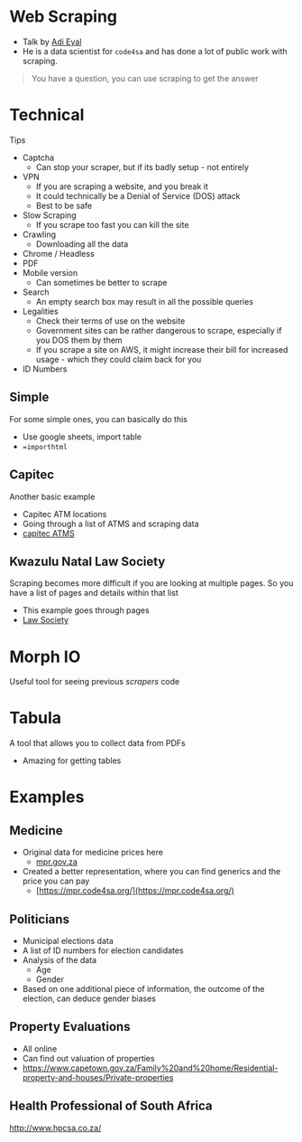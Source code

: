 # Web Scraping
* Talk by [Adi Eyal](https://github.com/adieyal)
* He is a data scientist for `code4sa` and has done a lot of public work with scraping.

> You have a question, you can use scraping to get the answer
# Technical
Tips
* Captcha
    * Can stop your scraper, but if its badly setup - not entirely
* VPN
    * If you are scraping a website, and you break it
    * It could technically be a Denial of Service (DOS) attack
    * Best to be safe
* Slow Scraping
    * If you scrape too fast you can kill the site
* Crawling
    * Downloading all the data
* Chrome / Headless
* PDF
* Mobile version
    * Can sometimes be better to scrape
* Search
    * An empty search box may result in all the possible queries
* Legalities
    * Check their terms of use on the website
    * Government sites can be rather dangerous to scrape, especially if you DOS them by them
    * If you scrape a site on AWS, it might increase their bill for increased usage - which they could claim back for you
* ID Numbers
## Simple
For some simple ones, you can basically do this
* Use google sheets, import table
* `=importhtml`
## Capitec
Another basic example
* Capitec ATM locations
* Going through a list of ATMS and scraping data
* [capitec ATMS](/capitec_atms)

## Kwazulu Natal Law Society
Scraping becomes more difficult if you are looking at multiple pages. So you have a list of pages and details within that list
* This example goes through pages
* [Law Society](/lawsoc)


# Morph IO
Useful tool for seeing previous *scrapers* code
# Tabula
A tool that allows you to collect data from PDFs
* Amazing for getting tables 

# Examples
## Medicine
* Original data for medicine prices here
    * [mpr.gov.za](http://mpr.gov.za/)
* Created a better representation, where you can find generics and the price you can pay
    * [https://mpr.code4sa.org/](https://mpr.code4sa.org/)

## Politicians
* Municipal elections data
* A list of ID numbers for election candidates
* Analysis of the data
    * Age 
    * Gender
* Based on one additional piece of information, the outcome of the election, can deduce gender biases

## Property Evaluations
* All online
* Can find out valuation of properties
* https://www.capetown.gov.za/Family%20and%20home/Residential-property-and-houses/Private-properties

## Health Professional of South Africa
http://www.hpcsa.co.za/